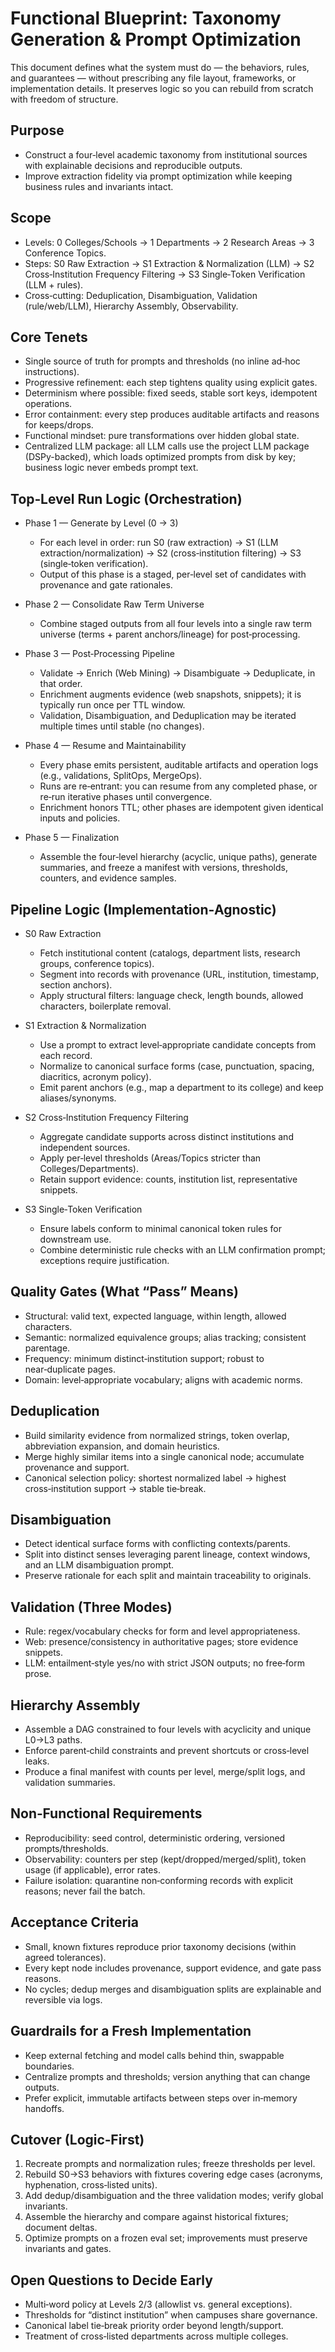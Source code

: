 # Functional Blueprint: Taxonomy Generation & Prompt Optimization

This document defines what the system must do — the behaviors, rules, and guarantees — without prescribing any file layout, frameworks, or implementation details. It preserves logic so you can rebuild from scratch with freedom of structure.

## Purpose
- Construct a four‑level academic taxonomy from institutional sources with explainable decisions and reproducible outputs.
- Improve extraction fidelity via prompt optimization while keeping business rules and invariants intact.

## Scope
- Levels: 0 Colleges/Schools → 1 Departments → 2 Research Areas → 3 Conference Topics.
- Steps: S0 Raw Extraction → S1 Extraction & Normalization (LLM) → S2 Cross‑Institution Frequency Filtering → S3 Single‑Token Verification (LLM + rules).
- Cross‑cutting: Deduplication, Disambiguation, Validation (rule/web/LLM), Hierarchy Assembly, Observability.

## Core Tenets
- Single source of truth for prompts and thresholds (no inline ad‑hoc instructions).
- Progressive refinement: each step tightens quality using explicit gates.
- Determinism where possible: fixed seeds, stable sort keys, idempotent operations.
- Error containment: every step produces auditable artifacts and reasons for keeps/drops.
- Functional mindset: pure transformations over hidden global state.
- Centralized LLM package: all LLM calls use the project LLM package (DSPy-backed), which loads optimized prompts from disk by key; business logic never embeds prompt text.

## Top‑Level Run Logic (Orchestration)
- Phase 1 — Generate by Level (0 → 3)
  - For each level in order: run S0 (raw extraction) → S1 (LLM extraction/normalization) → S2 (cross‑institution filtering) → S3 (single‑token verification).
  - Output of this phase is a staged, per‑level set of candidates with provenance and gate rationales.

- Phase 2 — Consolidate Raw Term Universe
  - Combine staged outputs from all four levels into a single raw term universe (terms + parent anchors/lineage) for post‑processing.

- Phase 3 — Post‑Processing Pipeline
  - Validate → Enrich (Web Mining) → Disambiguate → Deduplicate, in that order.
  - Enrichment augments evidence (web snapshots, snippets); it is typically run once per TTL window.
  - Validation, Disambiguation, and Deduplication may be iterated multiple times until stable (no changes).

- Phase 4 — Resume and Maintainability
  - Every phase emits persistent, auditable artifacts and operation logs (e.g., validations, SplitOps, MergeOps).
  - Runs are re‑entrant: you can resume from any completed phase, or re‑run iterative phases until convergence.
  - Enrichment honors TTL; other phases are idempotent given identical inputs and policies.

- Phase 5 — Finalization
  - Assemble the four‑level hierarchy (acyclic, unique paths), generate summaries, and freeze a manifest with versions, thresholds, counters, and evidence samples.

## Pipeline Logic (Implementation‑Agnostic)
- S0 Raw Extraction
  - Fetch institutional content (catalogs, department lists, research groups, conference topics).
  - Segment into records with provenance (URL, institution, timestamp, section anchors).
  - Apply structural filters: language check, length bounds, allowed characters, boilerplate removal.

- S1 Extraction & Normalization
  - Use a prompt to extract level‑appropriate candidate concepts from each record.
  - Normalize to canonical surface forms (case, punctuation, spacing, diacritics, acronym policy).
  - Emit parent anchors (e.g., map a department to its college) and keep aliases/synonyms.

- S2 Cross‑Institution Frequency Filtering
  - Aggregate candidate supports across distinct institutions and independent sources.
  - Apply per‑level thresholds (Areas/Topics stricter than Colleges/Departments).
  - Retain support evidence: counts, institution list, representative snippets.

- S3 Single‑Token Verification
  - Ensure labels conform to minimal canonical token rules for downstream use.
  - Combine deterministic rule checks with an LLM confirmation prompt; exceptions require justification.

## Quality Gates (What “Pass” Means)
- Structural: valid text, expected language, within length, allowed characters.
- Semantic: normalized equivalence groups; alias tracking; consistent parentage.
- Frequency: minimum distinct‑institution support; robust to near‑duplicate pages.
- Domain: level‑appropriate vocabulary; aligns with academic norms.

## Deduplication
- Build similarity evidence from normalized strings, token overlap, abbreviation expansion, and domain heuristics.
- Merge highly similar items into a single canonical node; accumulate provenance and support.
- Canonical selection policy: shortest normalized label → highest cross‑institution support → stable tie‑break.

## Disambiguation
- Detect identical surface forms with conflicting contexts/parents.
- Split into distinct senses leveraging parent lineage, context windows, and an LLM disambiguation prompt.
- Preserve rationale for each split and maintain traceability to originals.

## Validation (Three Modes)
- Rule: regex/vocabulary checks for form and level appropriateness.
- Web: presence/consistency in authoritative pages; store evidence snippets.
- LLM: entailment‑style yes/no with strict JSON outputs; no free‑form prose.

## Hierarchy Assembly
- Assemble a DAG constrained to four levels with acyclicity and unique L0→L3 paths.
- Enforce parent‑child constraints and prevent shortcuts or cross‑level leaks.
- Produce a final manifest with counts per level, merge/split logs, and validation summaries.

## Non‑Functional Requirements
- Reproducibility: seed control, deterministic ordering, versioned prompts/thresholds.
- Observability: counters per step (kept/dropped/merged/split), token usage (if applicable), error rates.
- Failure isolation: quarantine non‑conforming records with explicit reasons; never fail the batch.

## Acceptance Criteria
- Small, known fixtures reproduce prior taxonomy decisions (within agreed tolerances).
- Every kept node includes provenance, support evidence, and gate pass reasons.
- No cycles; dedup merges and disambiguation splits are explainable and reversible via logs.

## Guardrails for a Fresh Implementation
- Keep external fetching and model calls behind thin, swappable boundaries.
- Centralize prompts and thresholds; version anything that can change outputs.
- Prefer explicit, immutable artifacts between steps over in‑memory handoffs.

## Cutover (Logic‑First)
1) Recreate prompts and normalization rules; freeze thresholds per level.
2) Rebuild S0→S3 behaviors with fixtures covering edge cases (acronyms, hyphenation, cross‑listed units).
3) Add dedup/disambiguation and the three validation modes; verify global invariants.
4) Assemble the hierarchy and compare against historical fixtures; document deltas.
5) Optimize prompts on a frozen eval set; improvements must preserve invariants and gates.

## Open Questions to Decide Early
- Multi‑word policy at Levels 2/3 (allowlist vs. general exceptions).
- Thresholds for “distinct institution” when campuses share governance.
- Canonical label tie‑break priority order beyond length/support.
- Treatment of cross‑listed departments across multiple colleges.
